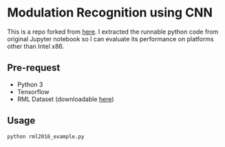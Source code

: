 # Modulation Recognition using CNN

This is a repo forked from [here](https://github.com/radioML/examples). 
I extracted the runnable python code from original Jupyter notebook so
I can evaluate its performance on platforms other than Intel x86.

## Pre-request

* Python 3
* Tensorflow
* RML Dataset (downloadable [here](https://www.deepsig.io/datasets/))

## Usage

    python rml2016_example.py

